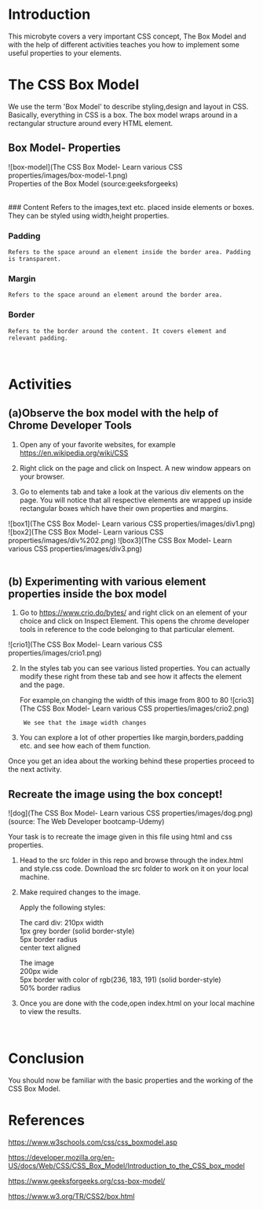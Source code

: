 # Introduction
 This microbyte covers a very important CSS concept, The Box Model and with the help of different activities teaches you how to implement some useful properties to your elements.
   

# The CSS Box Model

We use the term 'Box Model' to describe styling,design and layout in CSS. Basically, everything in CSS is a box.
The box model wraps around in a rectangular structure around every HTML element.
  

## Box Model- Properties  
  
  ![box-model](The CSS Box Model- Learn various CSS properties/images/box-model-1.png)   
  Properties of the Box Model (source:geeksforgeeks)
   
   <br>
### Content  
    Refers to the images,text etc. placed inside elements or boxes. They can be styled using width,height properties.
      

### Padding   

    Refers to the space around an element inside the border area. Padding is transparent.   
     
### Margin
    
    Refers to the space around an element around the border area.
   
### Border

    Refers to the border around the content. It covers element and relevant padding.

<br>

# Activities
 ## (a)Observe the box model with the help of Chrome Developer Tools

1. Open any of your favorite websites, for example https://en.wikipedia.org/wiki/CSS       

 2. Right click on the page and click on Inspect. A new window appears on your browser.  

 3. Go to elements tab and take a look at the various div elements on the page. You will notice that all respective elements are wrapped up inside rectangular boxes which have their own properties and margins.

 ![box1](The CSS Box Model- Learn various CSS properties/images/div1.png)
 ![box2](The CSS Box Model- Learn various CSS properties/images/div%202.png)
 ![box3](The CSS Box Model- Learn various CSS properties/images/div3.png)
  <br><br>

## (b) Experimenting with various element properties inside the box model

1. Go to https://www.crio.do/bytes/ and right click on an element of your choice and click on Inspect Element.
This opens the chrome developer tools in reference to the code belonging to that particular element.

![crio1](The CSS Box Model- Learn various CSS properties/images/crio1.png)

2. In the styles tab you can see various listed properties. You can actually modify these right from these tab and see how it affects the element and the page.

    For example,on changing the width of this image from 800 to 80
    ![crio3](The CSS Box Model- Learn various CSS properties/images/crio2.png)

        We see that the image width changes  


3. You can explore a lot of other properties like margin,borders,padding etc. and see how each of them function.

Once you get an idea about the working behind these properties proceed to the next activity.

## Recreate the image using the box concept!

![dog](The CSS Box Model- Learn various CSS properties/images/dog.png)  
(source: The Web Developer bootcamp-Udemy)

Your task is to recreate the image given in this file using html and css properties.

1. Head to the src folder in this repo and browse through the index.html and style.css code. Download the src folder to work on it on your local machine.

2. Make required changes to the image.  
  
    Apply the following styles:

    The card div:
210px width  
1px grey border (solid border-style)  
5px border radius  
center text aligned  

    The image  
200px wide  
5px border with color of rgb(236, 183, 191) (solid border-style)  
50% border radius  
  

3. Once you are done with the code,open index.html on your local machine to view the results.
  
  <br>
  
# Conclusion
You should now be familiar with the basic properties and the working of the CSS Box Model.   
# References
https://www.w3schools.com/css/css_boxmodel.asp  

https://developer.mozilla.org/en-US/docs/Web/CSS/CSS_Box_Model/Introduction_to_the_CSS_box_model  
  
https://www.geeksforgeeks.org/css-box-model/

https://www.w3.org/TR/CSS2/box.html